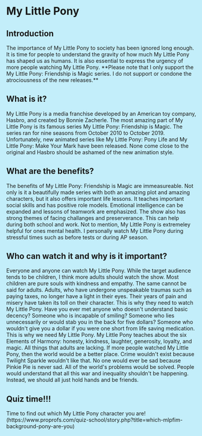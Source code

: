 # My Little Pony
<html style="background-color:C3EEFA;">
<body>
<h2 > Introduction </h2>
<p> The importance of My Little Pony to society has been ignored long enough. It is time for people to understand the gravity of how much My Little Pony has shaped us as humans. It is also essential to express the urgency of more people watching My Little Pony. **Please note that I only support the My Little Pony: Friendship is Magic series. I do not support or condone the atrociousness of the new releases.** </p>
<h2> What is it? </h2>
<p> My Little Pony is a media franchise developed by an American toy company, Hasbro, and created by Bonnie Zacherle. The most amazing part of My Little Pony is its famous series My Little Pony: Friendship is Magic. The series ran for nine seasons from October 2010 to October 2019. Unfortunately, new animated series like My Little Pony: Pony Life and My Little Pony: Make Your Mark have been released. None come close to the original and Hasbro should be ashamed of the new animation style. </p>
<h2> What are the benefits? </h2>
<p> The benefits of My Little Pony: Friendship is Magic are immeasureable. Not only is it a beautifully made series with both an amazing plot and amazing characters, but it also offers important life lessons. It teaches important social skills and has positive role models. Emotional intelligence can be expanded and lessons of teamwork are emphasized. The show also has strong themes of facing challanges and preserverance. This can help during both school and work. Not to mention, My Little Pony is extremeley helpful for ones mental health. I personally watch My Little Pony during stressful times such as before tests or during AP season.  </p>
<h2> Who can watch it and why is it important? </h2>
<p> Everyone and anyone can watch My Little Pony. While the target audience tends to be children, I think more adults should watch the show. Most children are pure souls with kindness and empathy. The same cannot be said for adults. Adults, who have undergone unspeakable traumas such as paying taxes, no longer have a light in their eyes. Their years of pain and misery have taken its toll on their character. This is why they need to watch My Little Pony. Have you ever met anyone who doesn't understand basic decency? Someone who is incapable of smiling? Someone who lies unnecessarily or would stab you in the back for five dollars? Someone who wouldn't give you a dollar if you were one short from life saving medication. This is why we need My Little Pony. My Little Pony teaches about the six Elements of Harmony: honesty, kindness, laughter, generosity, loyalty, and magic. All things that adults are lacking. If more people watched My Little Pony, then the world would be a better place. Crime wouldn't exist because Twilight Sparkle wouldn't like that. No one would ever be sad because Pinkie Pie is never sad. All of the world's problems would be solved. People would understand that all this war and inequality shouldn't be happening. Instead, we should all just hold hands and be friends. </p>
<h2> Quiz time!!! </h2>
<p> Time to find out which My Little Pony character you are! <br/>
  (https://www.proprofs.com/quiz-school/story.php?title=which-mlpfim-background-pony-are-you) </p>
</body>
</html>
